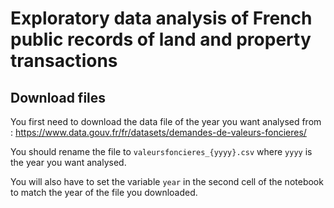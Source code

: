 # Exploratory data analysis of French public records of land and property transactions

## Download files

You first need to download the data file of the year you want analysed from :
https://www.data.gouv.fr/fr/datasets/demandes-de-valeurs-foncieres/

You should rename the file to `valeursfoncieres_{yyyy}.csv` where `yyyy` is the year you want analysed.

You will also have to set the variable `year` in the second cell of the notebook to match the year of the file you downloaded.
